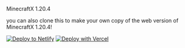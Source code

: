MinecraftX 1.20.4

you can also clone this to make your own copy of the web version of MinecraftX 1.20.4!

[![Deploy to Netlify](https://www.netlify.com/img/deploy/button.svg)](https://app.netlify.com/start/deploy?repository=https://github.com/tacocat-cat/MinecraftX-1.20.4)
[![Deploy with Vercel](https://vercel.com/button)](https://vercel.com/new/clone?repository-url=https://github.com/tacocat-cat/MinecraftX-1.20.4)
